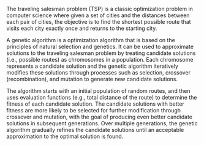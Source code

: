 The traveling salesman problem (TSP) is a classic optimization problem in computer science where given a set of cities and the distances between each pair of cities, the objective is to find the shortest possible route that visits each city exactly once and returns to the starting city.

A genetic algorithm is a optimization algorithm that is based on the principles of natural selection and genetics. It can be used to approximate solutions to the traveling salesman problem by treating candidate solutions (i.e., possible routes) as chromosomes in a population. Each chromosome represents a candidate solution and the genetic algorithm iteratively modifies these solutions through processes such as selection, crossover (recombination), and mutation to generate new candidate solutions.

The algorithm starts with an initial population of random routes, and then uses evaluation functions (e.g., total distance of the route) to determine the fitness of each candidate solution. The candidate solutions with better fitness are more likely to be selected for further modification through crossover and mutation, with the goal of producing even better candidate solutions in subsequent generations. Over multiple generations, the genetic algorithm gradually refines the candidate solutions until an acceptable approximation to the optimal solution is found.
